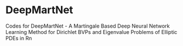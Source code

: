 # DeepMartNet
Codes for DeepMartNet - A Martingale Based Deep Neural Network Learning Method for Dirichlet BVPs and Eigenvalue Problems of Elliptic PDEs in Rn
